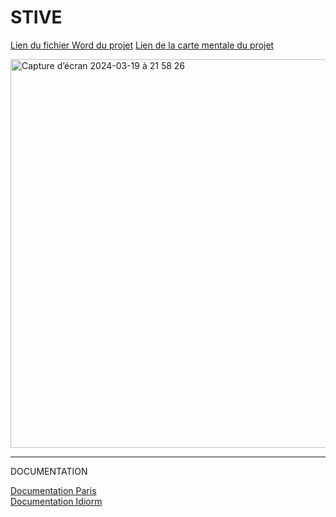 # STIVE

[Lien du fichier Word du projet](https://viacesifr-my.sharepoint.com/:w:/g/personal/alex_rousseau_viacesi_fr/EUVoW5K6NQ9BlBJj8yDrgDEBtq_FEJsCXwUIPFJgeNYUnA?e=wV8p3T)
[Lien de la carte mentale du projet](https://viacesifr-my.sharepoint.com/:u:/g/personal/alex_rousseau_viacesi_fr/EYyNLJFMSG5PpHYA7WQr8rABDMbeg9r2ZdayJr17r6tQTw?e=zdImp2)


<img width="622" alt="Capture d’écran 2024-03-19 à 21 58 26" src="https://github.com/LouGitta/STIVE/assets/25390209/567e274c-b105-4b43-801f-75c406d4bd03">




<hr>
DOCUMENTATION

[Documentation Paris](https://paris.readthedocs.io/en/latest/index.html) <br>
[Documentation Idiorm](https://idiorm.readthedocs.io/en/latest/index.html)
